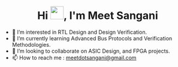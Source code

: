
<h1 align="center">Hi <img src="https://github.com/TheDudeThatCode/TheDudeThatCode/raw/master/Assets/Hi.gif" style="width: 35px;
  height: 35px; max-width: 100%; display: inline-block;" data-target="animated-image.originalImage">, I'm Meet Sangani</h1>
  
- 👀 I’m interested in RTL Design and Design Verification.
- 🌱 I’m currently learning Advanced Bus Protocols and Verification Methodologies.
- 💞️ I’m looking to collaborate on ASIC Design, and FPGA projects.
- 📫 How to reach me : meetdotsangani@gmail.com




